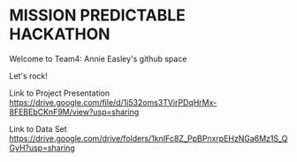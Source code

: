 # MISSION PREDICTABLE HACKATHON

Welcome to Team4: Annie Easley's github space

Let's rock!

Link to Project Presentation
https://drive.google.com/file/d/1i532oms3TVirPDqHrMx-8FEBEbCKnF9M/view?usp=sharing

Link to Data Set
https://drive.google.com/drive/folders/1knIFc8Z_PpBPnxrpEHzNGa6Mz1S_QGyH?usp=sharing

